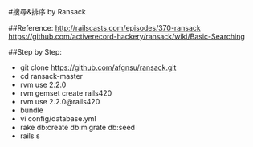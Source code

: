 #搜尋&排序 by Ransack

##Reference:
<http://railscasts.com/episodes/370-ransack>
<https://github.com/activerecord-hackery/ransack/wiki/Basic-Searching>

##Step by Step:
* git clone https://github.com/afgnsu/ransack.git
* cd ransack-master
* rvm use 2.2.0
* rvm gemset create rails420
* rvm use 2.2.0@rails420
* bundle
* vi config/database.yml
* rake db:create db:migrate db:seed
* rails s
